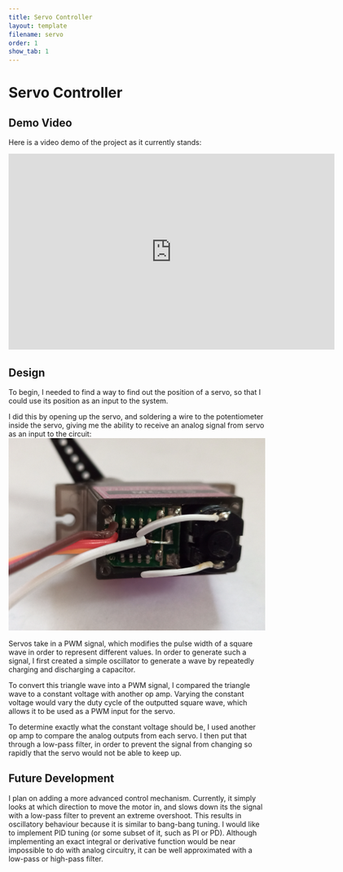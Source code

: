 ```yaml
---
title: Servo Controller
layout: template
filename: servo
order: 1
show_tab: 1
--- 
```


# Servo Controller

## Demo Video
Here is a video demo of the project as it currently stands:
<iframe width="640" height="385" src="https://www.youtube.com/embed/mt5a9yana8U" title="YouTube video player" frameborder="0" allow="accelerometer; autoplay; clipboard-write; encrypted-media; gyroscope; picture-in-picture" allowfullscreen></iframe>

## Design
To begin, I needed to find a way to find out the position of a servo, so that I could use its position as an input to the system.

I did this by opening up the servo, and soldering a wire to the potentiometer inside the servo, giving me the ability to receive an analog signal from servo as an input to the circuit:
<img src="analog_feedback_servo.jpg">

Servos take in a PWM signal, which modifies the pulse width of a square wave in order to represent different values. In order to generate such a signal, I first created a simple oscillator to generate a wave by repeatedly charging and discharging a capacitor.

To convert this triangle wave into a PWM signal, I compared the triangle wave to a constant voltage with another op amp. Varying the constant voltage would vary the duty cycle of the outputted square wave, which allows it to be used as a PWM input for the servo.

To determine exactly what the constant voltage should be, I used another op amp to compare the analog outputs from each servo. I then put that through a low-pass filter, in order to prevent the signal from changing so rapidly that the servo would not be able to keep up.


## Future Development

I plan on adding a more advanced control mechanism. Currently, it simply looks at which direction to move the motor in, and slows down its the signal with a low-pass filter to prevent an extreme overshoot. This results in oscillatory behaviour because it is similar to bang-bang tuning. I would like to implement PID tuning (or some subset of it, such as PI or PD). Although implementing an exact integral or derivative function would be near impossible to do with analog circuitry, it can be well approximated with a low-pass or high-pass filter.
